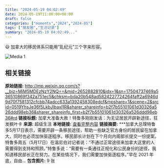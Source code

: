 ```yaml
---
title: "2024-05-19 04:02:49"
date: 2024-05-19T11:00:00+08:00
draft: false
categories: ["moments","2024","2024-05"]
tags: ["朋友圈","生活记录"]
summary: "2024-05-19 04:02:49..."
---
```


😃 加拿大的移民体系只能用“乱纪元”三个字来形容。

![Media 1](/Moments/photos/2024-05-19/202405190402490.jpg)

## 相关链接

**原始链接:** http://mp.weixin.qq.com/s?__biz=MjM5MDEzNzY2NQ==&mid=2652882810&idx=1&sn=17504737469a536510869f342a751ec5&chksm=bda20b548ad5824227724264faff2a6946d9d70f7581312cfcbb74adcc633a1392458308edcf&mpshare=1&scene=2&srcid=0519YhsJe36f5LkbJlbaxl1R&sharer_shareinfo=b2f7b55101061d30326a526ddd98eb36&sharer_shareinfo_first=b2f7b55101061d30326a526ddd98eb36#rd
**链接标题:** 加拿大准备大赦！特鲁多刚刚发话：为无证居民开辟新途径，狂发枫叶卡
**来源:** 超级生活
**本地链接:** [查看完整内容](/link_content/2024/05/2024-05-19-1/link_content/)
**链接摘要:** ***加拿大总理特鲁多5月17日表示，需要开辟一条移民途径，帮助一些缺乏官方身份的居民留在加拿大，同时也必须加快驱逐程序。移民部长计划在下个月向内阁部长提交一份提案。特鲁多周五（5月17日）在温尼伯对记者说：“不通过正常途径来加拿大这里的人需要得到支持和照顾。”特鲁多说：“需要有一条通往正规化和公民身份的途径，我知道移民部长正在努力。在某些情况下，我们需要加快驱逐程序。”早在 2021 年底，自由...
**包含图片:** 9 张

